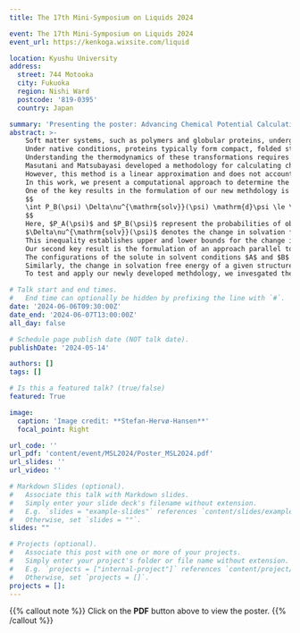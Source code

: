```yaml
---
title: The 17th Mini-Symposium on Liquids 2024

event: The 17th Mini-Symposium on Liquids 2024
event_url: https://kenkoga.wixsite.com/liquid 

location: Kyushu University
address:
  street: 744 Motooka
  city: Fukuoka
  region: Nishi Ward
  postcode: '819-0395'
  country: Japan

summary: 'Presenting the poster: Advancing Chemical Potential Calculations of Large Polymers: *Introducing the Effect of Conformational Change*'
abstract: >-
    Soft matter systems, such as polymers and globular proteins, undergo structural alterations when subjected to thermal, mechanical, or chemical stress.
    Under native conditions, proteins typically form compact, folded structures, but these can unfold and extend under stress.
    Understanding the thermodynamics of these transformations requires knowledge of the excess chemical potential, $\Delta \mu^{\mathrm{ex}}$.
    Masutani and Matsubayasi developed a methodology for calculating changes in the excess chemical potential due to alterations in the liquid composition of various molecular states.
    However, this method is a linear approximation and does not account for structural transitions induced by changes in solvent composition, which appears as higher-order terms and can be important when the solvent composition is changed much.
    In this work, we present a computational approach to determine the change in the excess chemical potential of a flexible solute molecule when the composition of a mixed-solvent system varies isothermally.
    One of the key results in the formulation of our new methdology is the derivation of the following exact inequality:
    $$
    \int P_B(\psi) \Delta\nu^{\mathrm{solv}}(\psi) \mathrm{d}\psi \le \Delta \mu^{\mathrm{ex}} \le \int P_A(\psi)\Delta \nu^{\mathrm{solv}}(\psi) \mathrm{d}\psi
    $$
    Here, $P_A(\psi)$ and $P_B(\psi)$ represent the probabilities of observing configuration $\psi$ of the solute in solvent conditions $A$ and $B$, respectively.
    $\Delta\nu^{\mathrm{solv}}(\psi)$ denotes the change in solvation free energy of the solute in a given configuration $\psi$ from solvent condition $A$ to $B$.
    This inequality establishes upper and lower bounds for the change in solvation free energy, depending on the solvent conditions under which the structural ensemble was generated.
    Our second key result is the formulation of an approach parallel to the Bennett Acceptance Ratio (BAR) method to obtain $\Delta \mu^{\mathrm{ex}}$ from the statistics of $\Delta \nu^{\mathrm{solv}}(\psi)$.
    The configurations of the solute in solvent conditions $A$ and $B$ can be prepared using any method that generates Boltzmann-distributed samples, with our choice being molecular dynamics (MD) simulations.
    Similarly, the change in solvation free energy of a given structure ($\Delta\nu^{\mathrm{solv}}(\psi)$) can be obtained using methods such as RISM-type integral-equation theories, implicit-solvent models, or the method of energy representation, the latter being utilized in this work.
    To test and apply our newly developed methdology, we invesgated the change in solvation of a PEG-36-mer in neat water, urea, and NaCl solutions.

# Talk start and end times.
#   End time can optionally be hidden by prefixing the line with `#`.
date: '2024-06-06T09:30:00Z'
date_end: '2024-06-07T13:00:00Z'
all_day: false

# Schedule page publish date (NOT talk date).
publishDate: '2024-05-14'

authors: []
tags: []

# Is this a featured talk? (true/false)
featured: True

image:
  caption: 'Image credit: **Stefan-Hervø-Hansen**'
  focal_point: Right

url_code: ''
url_pdf: 'content/event/MSL2024/Poster_MSL2024.pdf'
url_slides: ''
url_video: ''

# Markdown Slides (optional).
#   Associate this talk with Markdown slides.
#   Simply enter your slide deck's filename without extension.
#   E.g. `slides = "example-slides"` references `content/slides/example-slides.md`.
#   Otherwise, set `slides = ""`.
slides: ""

# Projects (optional).
#   Associate this post with one or more of your projects.
#   Simply enter your project's folder or file name without extension.
#   E.g. `projects = ["internal-project"]` references `content/project/deep-learning/index.md`.
#   Otherwise, set `projects = []`.
projects = []:
---
```


{{% callout note %}}
Click on the **PDF** button above to view the poster.
{{% /callout %}}
